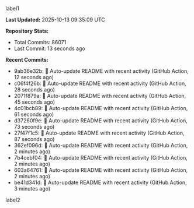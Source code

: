 
label1 
<!-- ACTIVITY_START -->
**Last Updated:** 2025-10-13 09:35:09 UTC

**Repository Stats:**
- Total Commits: 86071
- Last Commit: 13 seconds ago

**Recent Commits:**
- 9ab36e32b: 🤖 Auto-update README with recent activity (GitHub Action, 12 seconds ago)
- c06f4f26b: 🤖 Auto-update README with recent activity (GitHub Action, 28 seconds ago)
- 2071f879a: 🤖 Auto-update README with recent activity (GitHub Action, 45 seconds ago)
- 4c01bcb89: 🤖 Auto-update README with recent activity (GitHub Action, 61 seconds ago)
- d37260f9e: 🤖 Auto-update README with recent activity (GitHub Action, 73 seconds ago)
- 27f47f1c5: 🤖 Auto-update README with recent activity (GitHub Action, 87 seconds ago)
- 362ef096d: 🤖 Auto-update README with recent activity (GitHub Action, 2 minutes ago)
- 7b4cebf04: 🤖 Auto-update README with recent activity (GitHub Action, 2 minutes ago)
- 603a64761: 🤖 Auto-update README with recent activity (GitHub Action, 2 minutes ago)
- be41d341d: 🤖 Auto-update README with recent activity (GitHub Action, 3 minutes ago)
<!-- ACTIVITY_END -->

label2
